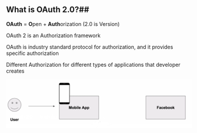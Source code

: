 ## What is OAuth 2.0?##

**OAuth** = **O**pen + **Auth**orization (2.0 is Version)

OAuth 2 is an Authorization framework


OAuth is industry standard protocol for authorization, and it provides specific authorization

Different Authorization for different types of applications that developer creates

![abc](https://github.com/chilukavinayak/Notes/blob/main/Images/OAuth1.png)